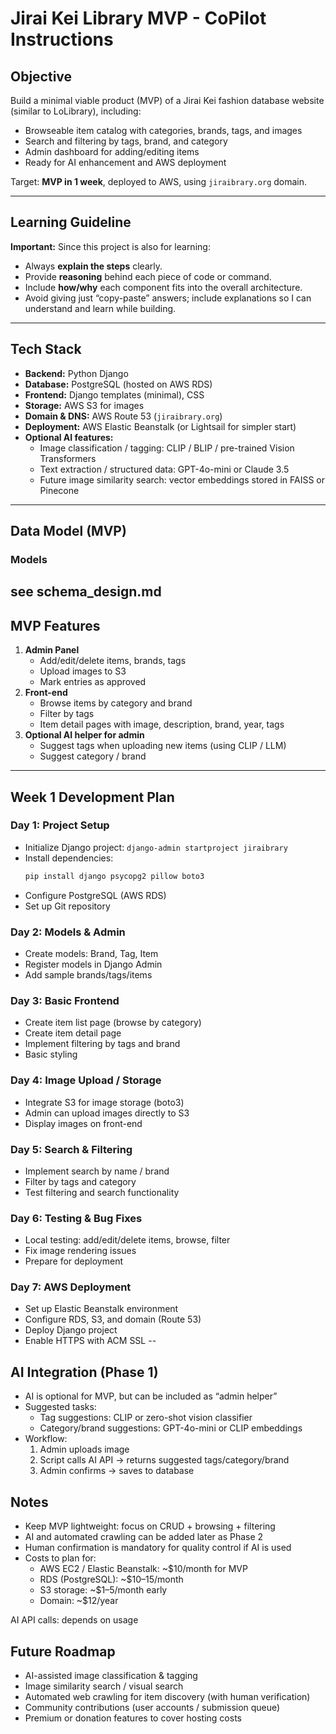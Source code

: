 # Jirai Kei Library MVP - CoPilot Instructions

## Objective
Build a minimal viable product (MVP) of a Jirai Kei fashion database website (similar to LoLibrary), including:
- Browseable item catalog with categories, brands, tags, and images
- Search and filtering by tags, brand, and category
- Admin dashboard for adding/editing items
- Ready for AI enhancement and AWS deployment

Target: **MVP in 1 week**, deployed to AWS, using `jiraibrary.org` domain.


---

## Learning Guideline
**Important:** Since this project is also for learning:
- Always **explain the steps** clearly.
- Provide **reasoning** behind each piece of code or command.
- Include **how/why** each component fits into the overall architecture.
- Avoid giving just “copy-paste” answers; include explanations so I can understand and learn while building.

---

## Tech Stack
- **Backend:** Python Django
- **Database:** PostgreSQL (hosted on AWS RDS)
- **Frontend:** Django templates (minimal), CSS
- **Storage:** AWS S3 for images
- **Domain & DNS:** AWS Route 53 (`jiraibrary.org`)
- **Deployment:** AWS Elastic Beanstalk (or Lightsail for simpler start)
- **Optional AI features:** 
  - Image classification / tagging: CLIP / BLIP / pre-trained Vision Transformers
  - Text extraction / structured data: GPT-4o-mini or Claude 3.5
  - Future image similarity search: vector embeddings stored in FAISS or Pinecone

---

## Data Model (MVP)
### Models
see schema_design.md
---

## MVP Features
1. **Admin Panel**
   - Add/edit/delete items, brands, tags
   - Upload images to S3
   - Mark entries as approved
2. **Front-end**
   - Browse items by category and brand
   - Filter by tags
   - Item detail pages with image, description, brand, year, tags
3. **Optional AI helper for admin**
   - Suggest tags when uploading new items (using CLIP / LLM)
   - Suggest category / brand

---

## Week 1 Development Plan

### Day 1: Project Setup
- Initialize Django project: `django-admin startproject jiraibrary`
- Install dependencies:
  ```bash
  pip install django psycopg2 pillow boto3
- Configure PostgreSQL (AWS RDS)
- Set up Git repository

### Day 2: Models & Admin
- Create models: Brand, Tag, Item
- Register models in Django Admin
- Add sample brands/tags/items

### Day 3: Basic Frontend
- Create item list page (browse by category)
- Create item detail page
- Implement filtering by tags and brand
- Basic styling

### Day 4: Image Upload / Storage
- Integrate S3 for image storage (boto3)
- Admin can upload images directly to S3
- Display images on front-end

### Day 5: Search & Filtering
- Implement search by name / brand
- Filter by tags and category
- Test filtering and search functionality

### Day 6: Testing & Bug Fixes
- Local testing: add/edit/delete items, browse, filter
- Fix image rendering issues
- Prepare for deployment

### Day 7: AWS Deployment
- Set up Elastic Beanstalk environment
- Configure RDS, S3, and domain (Route 53)
- Deploy Django project
- Enable HTTPS with ACM SSL
--

## AI Integration (Phase 1)
- AI is optional for MVP, but can be included as “admin helper”
- Suggested tasks:
    - Tag suggestions: CLIP or zero-shot vision classifier
    - Category/brand suggestions: GPT-4o-mini or CLIP embeddings
- Workflow:
    1. Admin uploads image
    2. Script calls AI API → returns suggested tags/category/brand
    3. Admin confirms → saves to database

## Notes
- Keep MVP lightweight: focus on CRUD + browsing + filtering
- AI and automated crawling can be added later as Phase 2
- Human confirmation is mandatory for quality control if AI is used
- Costs to plan for:
    - AWS EC2 / Elastic Beanstalk: ~$10/month for MVP
    - RDS (PostgreSQL): ~$10–15/month
    - S3 storage: ~$1–5/month early
    - Domain: ~$12/year

AI API calls: depends on usage
## Future Roadmap
- AI-assisted image classification & tagging
- Image similarity search / visual search
- Automated web crawling for item discovery (with human verification)
- Community contributions (user accounts / submission queue)
- Premium or donation features to cover hosting costs
